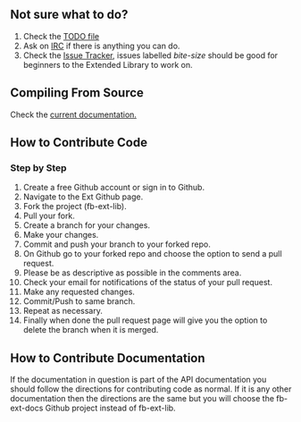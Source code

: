 ## Not sure what to do?
1. Check the [TODO file](https://github.com/FreeBASIC-Extended-Library/fb-ext-lib/blob/master/TODO)
2. Ask on [IRC](http://ext.freebasic.net/page/support) if there is anything you can do.
3. Check the [Issue Tracker](https://github.com/FreeBASIC-Extended-Library/fb-ext-lib/issues), issues labelled *bite-size* should be good for beginners to the Extended Library to work on.

## Compiling From Source
Check the [current documentation.](http://ext.freebasic.net/user-guide/compiling-from-source)

## How to Contribute Code

### Step by Step
1. Create a free Github account or sign in to Github.
2. Navigate to the Ext Github page.
3. Fork the project (fb-ext-lib).
4. Pull your fork.
5. Create a branch for your changes.
6. Make your changes.
7. Commit and push your branch to your forked repo.
8. On Github go to your forked repo and choose the option to send a pull request.
9. Please be as descriptive as possible in the comments area.
10. Check your email for notifications of the status of your pull request.
11. Make any requested changes.
12. Commit/Push to same branch.
13. Repeat as necessary.
14. Finally when done the pull request page will give you the option to delete the branch when it is merged.

## How to Contribute Documentation
If the documentation in question is part of the API documentation you should
follow the directions for contributing code as normal. If it is any other
documentation then the directions are the same but you will choose the fb-ext-docs
Github project instead of fb-ext-lib.
